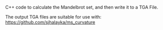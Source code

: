 C++ code to calculate the Mandelbrot set, and then write it to a TGA File.

The output TGA files are suitable for use with:
https://github.com/sjhalayka/ms_curvature
